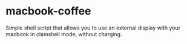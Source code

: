 # macbook-coffee
Simple shell script that allows you to use an external display with your macbook in clamshell mode, without charging.
